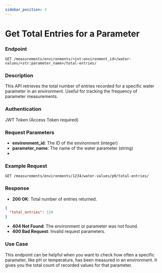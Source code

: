 ```yaml
---
sidebar_position: 3
---
```


# Get Total Entries for a Parameter

### Endpoint

`GET /measurements/environments/<int:environment_id>/water-values/<str:parameter_name>/total-entries/`

### Description

This API retrieves the total number of entries recorded for a specific water parameter in an environment. Useful for tracking the frequency of parameter measurements.

### Authentication

JWT Token (Access Token required)

### Request Parameters

- **environment_id**: The ID of the environment (integer)
- **parameter_name**: The name of the water parameter (string)
-

### Example Request

```
GET /measurements/environments/1234/water-values/pH/total-entries/
```

### Response

- **200 OK**: Total number of entries returned.

```json
{
  "total_entries": 120
}
```

- **404 Not Found**: The environment or parameter was not found.
- **400 Bad Request**: Invalid request parameters.

### Use Case

This endpoint can be helpful when you want to check how often a specific parameter, like pH or temperature, has been measured in an environment. It gives you the total count of recorded values for that parameter.
